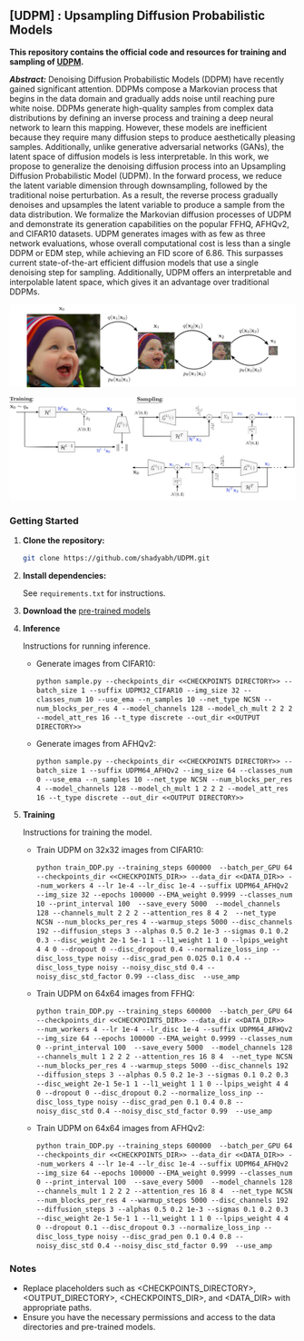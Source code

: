 ## [UDPM] : Upsampling Diffusion Probabilistic Models

**This repository contains the official code and resources for training and sampling of [UDPM](https://arxiv.org/abs/2305.16269).**

***Abstract:***
Denoising Diffusion Probabilistic Models (DDPM) have recently gained significant attention. DDPMs compose a Markovian process that begins in the data domain and gradually adds noise until reaching pure white noise. DDPMs generate high-quality samples from complex data distributions by defining an inverse process and training a deep neural network to learn this mapping. However, these models are inefficient because they require many diffusion steps to produce aesthetically pleasing samples. Additionally, unlike generative adversarial networks (GANs), the latent space of diffusion models is less interpretable. In this work, we propose to generalize the denoising diffusion process into an Upsampling Diffusion Probabilistic Model (UDPM). In the forward process, we reduce the latent variable dimension through downsampling, followed by the traditional noise perturbation. As a result, the reverse process gradually denoises and upsamples the latent variable to produce a sample from the data distribution. We formalize the Markovian diffusion processes of UDPM and demonstrate its generation capabilities on the popular FFHQ, AFHQv2, and CIFAR10 datasets. UDPM generates images with as few as three network evaluations, whose overall computational cost is less than a single DDPM or EDM step, while achieving an FID score of 6.86. This surpasses current state-of-the-art efficient diffusion models that use a single denoising step for sampling. Additionally, UDPM offers an interpretable and interpolable latent space, which gives it an advantage over traditional DDPMs.
  
![Teaser](./Figs/UDPM_scheme_3.svg)

![Arch](./Figs/architecture.svg)


### Getting Started

1. **Clone the repository:**
   ```sh
   git clone https://github.com/shadyabh/UDPM.git
2. **Install dependencies:**
   
   See `requirements.txt` for instructions.
5. **Download the** [pre-trained models](https://drive.google.com/drive/folders/1hYIpASc2zrkV2p-E9SKlAzDf0E6TzPIh?usp=sharing)
6. **Inference**
  
   Instructions for running inference.

    * Generate images from CIFAR10:
      ```
      python sample.py --checkpoints_dir <<CHECKPOINTS DIRECTORY>> --batch_size 1 --suffix UDPM32_CIFAR10 --img_size 32 --classes_num 10 --use_ema --n_samples 10 --net_type NCSN --            num_blocks_per_res 4 --model_channels 128 --model_ch_mult 2 2 2 --model_att_res 16 --t_type discrete --out_dir <<OUTPUT DIRECTORY>>
      ```
    * Generate images from AFHQv2:
      ```
      python sample.py --checkpoints_dir <<CHECKPOINTS DIRECTORY>> --batch_size 1 --suffix UDPM64_AFHQv2 --img_size 64 --classes_num 0 --use_ema --n_samples 10 --net_type NCSN --num_blocks_per_res 4 --model_channels 128 --model_ch_mult 1 2 2 2 --model_att_res 16 --t_type discrete --out_dir <<OUTPUT DIRECTORY>>
      ```
9. **Training**

   Instructions for training the model.

   * Train UDPM on 32x32 images from CIFAR10:
      ```
      python train_DDP.py --training_steps 600000  --batch_per_GPU 64   --checkpoints_dir <<CHECKPOINTS_DIR>> --data_dir <<DATA_DIR>> --num_workers 4 --lr 1e-4 --lr_disc 1e-4 --suffix UDPM64_AFHQv2  --img_size 32 --epochs 100000 --EMA_weight 0.9999 --classes_num 10 --print_interval 100  --save_every 5000  --model_channels 128 --channels_mult 2 2 2 --attention_res 8 4 2  --net_type NCSN --num_blocks_per_res 4 --warmup_steps 5000 --disc_channels 192 --diffusion_steps 3 --alphas 0.5 0.2 1e-3 --sigmas 0.1 0.2 0.3 --disc_weight 2e-1 5e-1 1 --l1_weight 1 1 0 --lpips_weight 4 4 0 --dropout 0 --disc_dropout 0.4 --normalize_loss_inp --disc_loss_type noisy --disc_grad_pen 0.025 0.1 0.4 --disc_loss_type noisy --noisy_disc_std 0.4 --noisy_disc_std_factor 0.99 --class_disc  --use_amp
      ```

    * Train UDPM on 64x64 images from FFHQ:
      ```
      python train_DDP.py --training_steps 600000  --batch_per_GPU 64 --checkpoints_dir <<CHECKPOINTS_DIR>> --data_dir <<DATA_DIR>>  --num_workers 4 --lr 1e-4 --lr_disc 1e-4 --suffix UDPM64_AFHQv2 --img_size 64 --epochs 100000 --EMA_weight 0.9999 --classes_num 0 --print_interval 100  --save_every 5000  --model_channels 128 --channels_mult 1 2 2 2 --attention_res 16 8 4  --net_type NCSN --num_blocks_per_res 4 --warmup_steps 5000 --disc_channels 192 --diffusion_steps 3 --alphas 0.5 0.2 1e-3 --sigmas 0.1 0.2 0.3 --disc_weight 2e-1 5e-1 1 --l1_weight 1 1 0 --lpips_weight 4 4 0 --dropout 0 --disc_dropout 0.2 --normalize_loss_inp --disc_loss_type noisy --disc_grad_pen 0.1 0.4 0.8 --noisy_disc_std 0.4 --noisy_disc_std_factor 0.99  --use_amp
      ```

    * Train UDPM on 64x64 images from AFHQv2:
      ```
      python train_DDP.py --training_steps 600000  --batch_per_GPU 64 --checkpoints_dir <<CHECKPOINTS_DIR>> --data_dir <<DATA_DIR>> --num_workers 4 --lr 1e-4 --lr_disc 1e-4 --suffix UDPM64_AFHQv2 --img_size 64 --epochs 100000 --EMA_weight 0.9999 --classes_num 0 --print_interval 100  --save_every 5000  --model_channels 128 --channels_mult 1 2 2 2 --attention_res 16 8 4  --net_type NCSN --num_blocks_per_res 4 --warmup_steps 5000 --disc_channels 192 --diffusion_steps 3 --alphas 0.5 0.2 1e-3 --sigmas 0.1 0.2 0.3 --disc_weight 2e-1 5e-1 1 --l1_weight 1 1 0 --lpips_weight 4 4 0 --dropout 0.1 --disc_dropout 0.3 --normalize_loss_inp --disc_loss_type noisy --disc_grad_pen 0.1 0.4 0.8 --noisy_disc_std 0.4 --noisy_disc_std_factor 0.99  --use_amp
      ```
    
### Notes

  *  Replace placeholders such as <CHECKPOINTS_DIRECTORY>, <OUTPUT_DIRECTORY>, <CHECKPOINTS_DIR>, and <DATA_DIR> with appropriate paths.
  * Ensure you have the necessary permissions and access to the data directories and pre-trained models.
